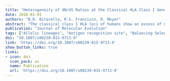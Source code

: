 ```yaml
---
title: "Heterogeneity of dN/dS Ratios at the Classical HLA Class I Genes over Divergence Time and Across the Allelic Phylogeny"
date: 2016-01-01
authors: "B.D. Bitarello, R.S. Francisco, D. Meyer"
abstract: "The classical class I HLA loci of humans show an excess of nonsynonymous with respect to synonymous substitutions at codons of the antigen recognition site (ARS), a hallmark of adaptive evolution. Additionally, high polymporphism, linkage disequilibrium, and disease associations suggest that one or more balancing selection regimes have acted upon these genes. However, several questions about these selective regimes remain open. First, it is unclear if stronger evidence for selection on deep timescales is due to changes in the intensity of selection over time or to a lack of power of most methods to detect selection on recent timescales. Another question concerns the functional entities which define the selected phenotype. While most analyses focus on selection acting on individual alleles, it is also plausible that phylogenetically defined groups of alleles (“lineages”) are targets of selection. To address these questions, we analyzed how dN/dS ($ømega$) varies with respect to divergence times between alleles and phylogenetic placement (position of branches). We find that $ømega$ for ARS codons of class I HLA genes increases with divergence time and is higher for inter-lineage branches. Throughout our analyses, we used non-selected codons to control for possible effects of inflation of $ømega$ associated to intra-specific analysis, and showed that our results are not artifactual. Our findings indicate the importance of considering the timescale effect when analysing $ømega$ over a wide spectrum of divergences. Finally, our results support the divergent allele advantage model, whereby heterozygotes with more divergent alleles have higher fitness than those carrying similar alleles."
publication: "Journal of Molecular Evolution"
tags: ["Allelic lineages", "Antigen recognition site", "Balancing Selection"]
doi: "10.1007/s00239-015-9713-9"
link: 'https://doi.org/10.1007/s00239-015-9713-9'
show_button_links: true
links: 
- icon: doi
  icon_pack: ai
  name: Publication
  url: 'https://doi.org/10.1007/s00239-015-9713-9'
---
```


